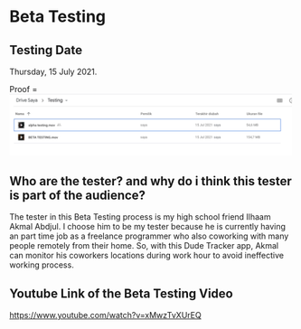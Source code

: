 # Beta Testing

## Testing Date

Thursday, 15 July 2021.

Proof = <img src="https://github.com/AldrichRNLD/FINALPROJECT_MOBCOMP_1313617012/blob/master/UI%20Photos/date.png" width="500">

## Who are the tester? and why do i think this tester is part of the audience?

The tester in this Beta Testing process is my high school friend Ilhaam Akmal Abdjul. I choose him to be my tester because he is currently having an part time job as a freelance programmer who also coworking with many people remotely from their home. So, with this Dude Tracker app, Akmal can monitor his coworkers locations during work hour to avoid ineffective working process.

## Youtube Link of the Beta Testing Video

https://www.youtube.com/watch?v=xMwzTvXUrEQ
